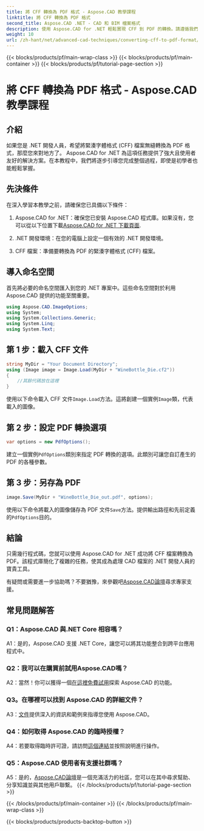 ```yaml
---
title: 將 CFF 轉換為 PDF 格式 - Aspose.CAD 教學課程
linktitle: 將 CFF 轉換為 PDF 格式
second_title: Aspose.CAD .NET - CAD 和 BIM 檔案格式
description: 使用 Aspose.CAD for .NET 輕鬆實現 CFF 到 PDF 的轉換。請遵循我們的逐步指南。
weight: 10
url: /zh-hant/net/advanced-cad-techniques/converting-cff-to-pdf-format/
---
```


{{< blocks/products/pf/main-wrap-class >}}
{{< blocks/products/pf/main-container >}}
{{< blocks/products/pf/tutorial-page-section >}}

# 將 CFF 轉換為 PDF 格式 - Aspose.CAD 教學課程

## 介紹

如果您是 .NET 開發人員，希望將緊湊字體格式 (CFF) 檔案無縫轉換為 PDF 格式，那麼您來對地方了。 Aspose.CAD for .NET 為這項任務提供了強大且使用者友好的解決方案。在本教程中，我們將逐步引導您完成整個過程，即使是初學者也能輕鬆掌握。

## 先決條件

在深入學習本教學之前，請確保您已具備以下條件：

1. Aspose.CAD for .NET：確保您已安裝 Aspose.CAD 程式庫。如果沒有，您可以從以下位置下載[Aspose.CAD for .NET 下載頁面](https://releases.aspose.com/cad/net/).

2. .NET 開發環境：在您的電腦上設定一個有效的 .NET 開發環境。

3. CFF 檔案：準備要轉換為 PDF 的緊湊字體格式 (CFF) 檔案。

## 導入命名空間

首先將必要的命名空間匯入到您的 .NET 專案中。這些命名空間對於利用 Aspose.CAD 提供的功能至關重要。

```csharp
using Aspose.CAD.ImageOptions;
using System;
using System.Collections.Generic;
using System.Linq;
using System.Text;
```

## 第 1 步：載入 CFF 文件

```csharp
string MyDir = "Your Document Directory";
using (Image image = Image.Load(MyDir + "WineBottle_Die.cf2"))
{
    //其餘代碼放在這裡
}
```

使用以下命令載入 CFF 文件`Image.Load`方法。這將創建一個實例`Image`類，代表載入的圖像。

## 第 2 步：設定 PDF 轉換選項

```csharp
var options = new PdfOptions();
```

建立一個實例`PdfOptions`類別來指定 PDF 轉換的選項。此類別可讓您自訂產生的 PDF 的各種參數。

## 第 3 步：另存為 PDF

```csharp
image.Save(MyDir + "WineBottle_Die_out.pdf", options);
```

使用以下命令將載入的圖像儲存為 PDF 文件`Save`方法。提供輸出路徑和先前定義的`PdfOptions`目的。

## 結論

只需幾行程式碼，您就可以使用 Aspose.CAD for .NET 成功將 CFF 檔案轉換為 PDF。該程式庫簡化了複雜的任務，使其成為處理 CAD 檔案的 .NET 開發人員的寶貴工具。

有疑問或需要進一步協助嗎？不要猶豫，來參觀吧[Aspose.CAD論壇](https://forum.aspose.com/c/cad/19)尋求專家支援。

## 常見問題解答

### Q1：Aspose.CAD 與.NET Core 相容嗎？

A1：是的，Aspose.CAD 支援 .NET Core，讓您可以將其功能整合到跨平台應用程式中。

### Q2：我可以在購買前試用Aspose.CAD嗎？

 A2：當然！你可以獲得一個[在這裡免費試用](https://releases.aspose.com/)探索 Aspose.CAD 的功能。

### Q3。在哪裡可以找到 Aspose.CAD 的詳細文件？

 A3：[文件](https://reference.aspose.com/cad/net/)提供深入的資訊和範例來指導您使用 Aspose.CAD。

### Q4：如何取得 Aspose.CAD 的臨時授權？

 A4：若要取得臨時許可證，請訪問[這個連結](https://purchase.aspose.com/temporary-license/)並按照說明進行操作。

### Q5：Aspose.CAD 使用者有支援社群嗎？

 A5：是的，[Aspose.CAD論壇](https://forum.aspose.com/c/cad/19)是一個充滿活力的社區，您可以在其中尋求幫助、分享知識並與其他用戶聯繫。
{{< /blocks/products/pf/tutorial-page-section >}}

{{< /blocks/products/pf/main-container >}}
{{< /blocks/products/pf/main-wrap-class >}}

{{< blocks/products/products-backtop-button >}}
